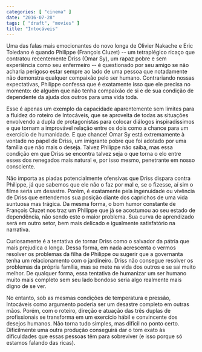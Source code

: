 ```yaml
---
categories: [ "cinema" ]
date: "2016-07-28"
tags: [ "draft", "movies" ]
title: "Intocáveis"
---
```

Uma das falas mais emocionantes do novo longa de Olivier Nakache e Eric Toledano é quando Philippe (François Cluzet) -- um tetraplégico ricaço que contratou recentemente Driss (Omar Sy), um rapaz pobre e sem experiência como seu enfermeiro -- é questionado por seu amigo se não acharia perigoso estar sempre ao lado de uma pessoa que notadamente não demonstra qualquer compaixão pelo ser humano. Contrariando nossas expectativas, Philippe confessa que é exatamente isso que ele precisa no momento: de alguém que não tenha compaixão de si e de sua condição de dependente da ajuda dos outros para uma vida toda.

Esse é apenas um exemplo da capacidade aparentemente sem limites para a fluidez do roteiro de Intocáveis, que se aproveita de todas as situações envolvendo a dupla de protagonistas para colocar diálogos inspiradíssimos e que tornam a improvável relação entre os dois como a chance para um exercício de humanidade. E que chance! Omar Sy está extremamente à vontade no papel de Driss, um imigrante pobre que foi adotado por uma família que não mais o deseja. Talvez Philippe não saiba, mas essa condição em que Driss se encontra talvez seja o que torna o elo entre esses dos renegados mais natural e, por isso mesmo, penetrante em nosso consciente.

Não importa as piadas potencialmente ofensivas que Driss dispara contra Philippe, já que sabemos que ele não o faz por mal e, se o fizesse, aí sim o filme seria um desastre. Porém, é exatamente pela ingenuidade ou vivência de Driss que entendemos sua posição diante dos caprichos de uma vida suntuosa mas trágica. Da mesma forma, o bom humor constante de François Cluzet nos traz um Philippe que já se acostumou ao seu estado de dependência, não sendo este o maior problema. Sua curva de aprendizado será em outro setor, bem mais delicado e igualmente satisfatório na narrativa.

Curiosamente é a tentativa de tornar Driss como o salvador da pátria que mais prejudica o longa. Dessa forma, em nada acrescenta o vermos resolver os problemas da filha de Philippe ou sugerir que a governanta tenha um relacionamento com o jardineiro. Driss não consegue resolver os problemas da própria família, mas se mete na vida dos outros e se sai muito melhor. De qualquer forma, essa tentativa de humanizar um ser humano muito mais completo sem seu lado bondoso seria algo realmente mais digno de se ver.

No entanto, sob as mesmas condições de temperatura e pressão, Intocáveis como argumento poderia ser um desastre completo em outras mãos. Porém, com o roteiro, direção e atuação das três duplas de profissionais se transforma em um exercício hábil e convincente dos desejos humanos. Não torna tudo simples, mas difícil no ponto certo. Dificilmente uma outra produção conseguirá dar o tom exato às dificuldades que essas pessoas têm para sobreviver (e isso porque só estamos falando das ricas).
